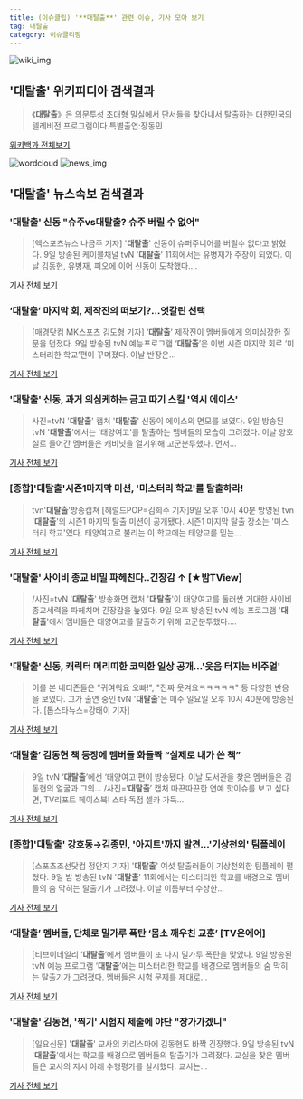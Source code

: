 ```yaml
---
title: (이슈클립) '**대탈출**' 관련 이슈, 기사 모아 보기
tag: 대탈출
category: 이슈클리핑
---
```

![wiki_img](https://user-images.githubusercontent.com/42597476/44503234-41136a80-a6d0-11e8-9071-6fc6418eafe4.png)
## **'**대탈출**'** 위키피디아 검색결과
>《**대탈출**》은 의문투성 초대형 밀실에서 단서들을 찾아내서 탈출하는 대한민국의 텔레비전 프로그램이다.특별출연:장동민

<a href="https://ko.wikipedia.org/wiki/대탈출" target="_blank">위키백과 전체보기</a>

![wordcloud](https://s3.ap-northeast-2.amazonaws.com/lyrics101-wordcloud/2018-09-10-1536523802.png)
![news_img](https://user-images.githubusercontent.com/42597476/44507050-1206f400-a6e4-11e8-8d98-7ffbfebb353f.png)
## **'**대탈출**'** 뉴스속보 검색결과
### '**대탈출**' 신동 "슈주vs**대탈출**? 슈주 버릴 수 없어"

>[엑스포츠뉴스 나금주 기자] '**대탈출**' 신동이 슈퍼주니어를 버릴수 없다고 밝혔다. 9일 방송된 케이블채널 tvN '**대탈출**' 11회에서는 유병재가 주장이 되었다.   이날 김동현, 유병재, 피오에 이어 신동이 도착했다....

<a href="http://www.xportsnews.com/?ac=article_view&entry_id=1017392" target="_blank">기사 전체 보기</a>

### ‘**대탈출**’ 마지막 회, 제작진의 떠보기?…엇갈린 선택

>[매경닷컴 MK스포츠 김도형 기자] ‘**대탈출**’ 제작진이 멤버들에게 의미심장한 질문을 던졌다. 9일 방송된 tvN 예능프로그램 ‘**대탈출**’은 이번 시즌 마지막 회로 ‘미스터리한 학교’편이 꾸며졌다. 이날 반장은...

<a href="http://sports.mk.co.kr/view.php?year=2018&no=568362" target="_blank">기사 전체 보기</a>

### '**대탈출**' 신동, 과거 의심케하는 금고 따기 스킬 '역시 에이스'

>사진=tvN '**대탈출**' 캡처 '**대탈출**' 신동이 에이스의 면모를 보였다. 9일 방송된 tvN '**대탈출**'에서는 '태양여고'를 탈출하는 멤버들의 모습이 그려졌다. 이날 양호실로 들어간 멤버들은 캐비닛을 열기위해 고군분투했다. 먼저...

<a href="http://news20.busan.com/controller/newsController.jsp?newsId=20180910000001" target="_blank">기사 전체 보기</a>

### [종합]'**대탈출**'시즌1마지막 미션, '미스터리 학교'를 탈출하라!

>tvn'**대탈출**'방송캡쳐 [헤럴드POP=김희주 기자]9일 오후 10시 40분 방영된 tvn '**대탈출**'의 시즌1 마지막 탈출 미션이 공개됐다. 시즌1 마지막 탈출 장소는 '미스터리 학교'였다. 태양여고로 불리는 이 학교에는 태양교를 믿는...

<a href="http://biz.heraldcorp.com/view.php?ud=201809100020121249948_1" target="_blank">기사 전체 보기</a>

### '**대탈출**' 사이비 종교 비밀 파헤친다..긴장감 ↑ [★밤TView]

>/사진=tvN '**대탈출**' 방송화면 캡처 '**대탈출**'이 태양여고를 둘러싼 거대한 사이비 종교세력을 파헤치며 긴장감을 높였다. 9일 오후 방송된 tvN 예능 프로그램 '**대탈출**'에서 멤버들은 태양여고를 탈출하기 위해 고군분투했다....

<a href="http://star.mt.co.kr/stview.php?no=2018091000192114684" target="_blank">기사 전체 보기</a>

### '**대탈출**' 신동, 캐릭터 머리띠한 코믹한 일상 공개…'웃음 터지는 비주얼'

>이를 본 네티즌들은 "귀여워요 오빠!", "진짜 웃겨요ㅋㅋㅋㅋㅋ" 등 다양한 반응을 보였다. 그가 출연 중인 tvN '**대탈출**'은 매주 일요일 오후 10시 40분에 방송된다. [톱스타뉴스=강태이 기자]

<a href="http://www.topstarnews.net/news/articleView.html?idxno=478732" target="_blank">기사 전체 보기</a>

### ‘**대탈출**’ 김동현 책 등장에 멤버들 화들짝 “실제로 내가 쓴 책”

>9일 tvN ‘**대탈출**’에선 ‘태양여고’편이 방송됐다. 이날 도서관을 찾은 멤버들은 김동현의 얼굴과 그의... /사진=‘**대탈출**’ 캡처 따끈따끈한 연예 핫이슈를 보고 싶다면, TV리포트 페이스북! 스타 독점 셀카 가득...

<a href="http://www.tvreport.co.kr/?c=news&m=newsview&idx=1078941" target="_blank">기사 전체 보기</a>

### [종합]'**대탈출**' 강호동→김종민, '아지트'까지 발견…'기상천외' 팀플레이

>[스포츠조선닷컴 정안지 기자] '**대탈출**' 여섯 탈출러들이 기상천외한 팀플레이 펼쳤다. 9일 밤 방송된 tvN '**대탈출**' 11회에서는 미스터리한 학교를 배경으로 멤버들의 숨 막히는 탈출기가 그려졌다. 이날 이름부터 수상한...

<a href="http://sports.chosun.com/news/ntype.htm?id=201809110100076330005950&servicedate=20180910" target="_blank">기사 전체 보기</a>

### ‘**대탈출**’ 멤버들, 단체로 밀가루 폭탄 ‘몸소 깨우친 교훈’ [TV온에어]

>[티브이데일리 ‘**대탈출**’에서 멤버들이 또 다시 밀가루 폭탄을 맞았다. 9일 방송된 tvN 예능 프로그램 ‘**대탈출**’에는 미스터리한 학교를 배경으로 멤버들의 숨 막히는 탈출기가 그려졌다. 멤버들은 시험 문제를 제대로...

<a href="http://tvdaily.asiae.co.kr/read.php3?aid=15365036611393461019" target="_blank">기사 전체 보기</a>

### '**대탈출**' 김동현, '찍기' 시험지 제출에 야단 "장가가겠니"

>[일요신문] '**대탈출**' 교사의 카리스마에 김동현도 바짝 긴장했다. 9일 방송된 tvN '**대탈출**'에서는 학교를 배경으로 멤버들의 탈출기가 그려졌다. 교실을 찾은 멤버들은 교사의 지시 아래 수행평가를 실시했다. 교사는...

<a href="http://ilyo.co.kr/?ac=article_view&entry_id=309321" target="_blank">기사 전체 보기</a>


